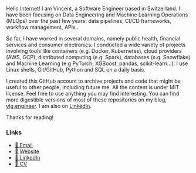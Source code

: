 Hello Internet! I am Vincent, a Software Engineer based in Switzerland. I have been focusing on Data Engineering and Machine Learning Operations (MLOps) over the past few years: data pipelines, CI/CD frameworks, workflow management, APIs..

So far, I have worked in several domains, namely public health, financial services and consumer electronics. I conducted a wide variety of projects involving tools like containers (e.g. Docker, Kubernetes), cloud providers (AWS, GCP), distributed computing (e.g. Spark), databases (e.g. Snowflake) and Machine Learning (e.g PyTorch, XGBoost, pandas, scikit-learn...). I use Linux shells, Git/GitHub, Python and SQL on a daily basis.

I created this GitHub account to archive projects and code that might be useful to other people, including future me. All the content is under MIT license. Feel free to use anything you may find interesting. You can find more digestible versions of most of these repositories on my blog, [vlg.engineer](https://vlg.engineer/). I am also on [LinkedIn](https://www.linkedin.com/in/vlg-engineer/).

Thanks for reading!

### Links

* [📧 Email](mailto:vlg.engineer@gmail.com)
* [🔗 Website](https://vlg.engineer)
* [🔗 LinkedIn](https://www.linkedin.com/in/vlg-engineer/)
* [📄 CV](https://vlg.engineer/res/cv/data_engineer_vincent_le_goualher.pdf)
